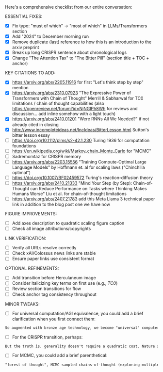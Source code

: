 Here's a comprehensive checklist from our entire conversation:

ESSENTIAL FIXES:
- [x] Fix typo: "must of which" → "most of which" in LLMs/Transformers section
- [x] Add "2024" to December morning run
- [x] Remove duplicate (last) reference to how this is an introduction to the arxiv preprint
- [x] Break up long CRISPR sentence about chronological logs
- [x] Change "The Attention Tax" to "The Bitter Pill" (section title + TOC + anchor)

KEY CITATIONS TO ADD:
- [x] https://arxiv.org/abs/2205.11916 for first "Let's think step by step" mention
- [x] https://arxiv.org/abs/2310.07923 "The Expressive Power of Transformers with Chain of Thought" Merrill & Sabharwal for TC0 limitations / chain of thought capabilities (also https://openreview.net/forum?id=NjNGlPh8Wh for reviews and discussion... add inline somehow with a light touch)
- [x] https://arxiv.org/abs/2410.01201 "Were RNNs All We Needed?" if not already cited in closing
- [x] http://www.incompleteideas.net/IncIdeas/BitterLesson.html Sutton's bitter lesson essay
- [ ] https://doi.org/10.1112/plms/s2-42.1.230 Turing 1936 for computation foundations
- [ ] https://en.wikipedia.org/wiki/Markov_chain_Monte_Carlo for "MCMC"
- [ ] Sadremomtaz for CRISPR memory
- [ ] https://arxiv.org/abs/2203.15556 "Training Compute-Optimal Large Language Models" by Hoffmann et. al for scaling laws ("Chinchilla optimal")
- [ ] https://doi.org/10.1007/BF02459572 Turing's reaction-diffusion theory
- [ ] https://arxiv.org/abs/2410.21333 "Mind Your Step (by Step): Chain-of-Thought can Reduce Performance on Tasks where Thinking Makes Humans Worse" Liu et al. for chain-of-thought limitations
- [ ] https://arxiv.org/abs/2407.21783 add this Meta Llama 3 technical paper link in addition to the blog post one we have now

FIGURE IMPROVEMENTS:
- [ ] Add axes description to quadratic scaling figure caption
- [ ] Check all image attributions/copyrights

LINK VERIFICATION:
- [ ] Verify all URLs resolve correctly
- [ ] Check xAI/Colossus news links are stable
- [ ] Ensure paper links use consistent format

OPTIONAL REFINEMENTS:
- [ ] Add transition before Herculaneum image
- [ ] Consider italicizing key terms on first use (e.g., _TC0_)
- [ ] Review section transitions for flow
- [ ] Check anchor tag consistency throughout

MINOR TWEAKS:

- [ ] For universal computation/AGI equivalence, you could add a brief clarification when you first connect them:
```markdown
So augmented with bronze age technology, we become "universal" computers in Turing's language—the quintessential "general" intelligence capable of solving any problem given enough time and snacks. For the sake of argument, let's agree: general intelligence ≈ universal computer. (After all, if you can simulate any computation, you can solve any well-defined problem.)
```

- [ ] For the CRISPR transition, perhaps:
```markdown
But the truth is, generality doesn't require a quadratic cost. Nature shows us why. Look at a single cell.
```

- [ ] For MCMC, you could add a brief parenthetical:
```markdown
"forest of thought", MCMC sampled chains-of-thought (exploring multiple possible reasoning paths like a chess computer) which are kept in check.
```
